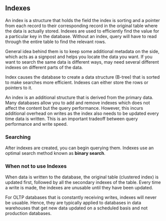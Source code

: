 ## Indexes

An index is a structure that holds the field the index is sorting and a pointer from each record to their corresponding record in the original table where the data is actually stored. Indexes are used to efficiently find the value for a particular key in the database. Without an index, query will have to read through the entire table to find the relevant rows.

General idea behind them is to keep some additional metadata on the side, which acts as a signpost and helps you locate the data you want. If you want to search the same data is different ways, may need several different indexes on different parts of the data.

Index causes the database to create a data structure (B-tree) that is sorted to make searches more efficient. Indexes can either store the rows or pointers to it.

An index is an additional structure that is derived from the primary data. Many databases allow you to add and remove indexes which does not affect the content but the query performance. However, this incurs additional overhead on writes as the index also needs to be updated every time data is written. This is an important tradeoff between query performance and write speed.

### Searching

After indexes are created, you can begin querying them. Indexes use an optimal search method known as **binary search**.

### When not to use Indexes

When data is written to the database, the original table (clustered index) is updated first, followed by all the secondary indexes of the table. Every time a write is made, the indexes are unusable until they have been updated.

For OLTP databases that is constantly receiving writes, indexes will never be usuable. Hence, they are typically applied to databases in data warehouses that get new data updated on a scheduled basis and not production databases.
